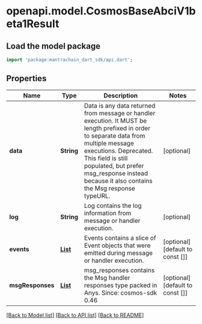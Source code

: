 # openapi.model.CosmosBaseAbciV1beta1Result

## Load the model package
```dart
import 'package:mantrachain_dart_sdk/api.dart';
```

## Properties
Name | Type | Description | Notes
------------ | ------------- | ------------- | -------------
**data** | **String** | Data is any data returned from message or handler execution. It MUST be length prefixed in order to separate data from multiple message executions. Deprecated. This field is still populated, but prefer msg_response instead because it also contains the Msg response typeURL. | [optional] 
**log** | **String** | Log contains the log information from message or handler execution. | [optional] 
**events** | [**List<Simulate200ResponseResultEventsInner>**](Simulate200ResponseResultEventsInner.md) | Events contains a slice of Event objects that were emitted during message or handler execution. | [optional] [default to const []]
**msgResponses** | [**List<CodesDefaultResponseDetailsInner>**](CodesDefaultResponseDetailsInner.md) | msg_responses contains the Msg handler responses type packed in Anys.  Since: cosmos-sdk 0.46 | [optional] [default to const []]

[[Back to Model list]](../README.md#documentation-for-models) [[Back to API list]](../README.md#documentation-for-api-endpoints) [[Back to README]](../README.md)


